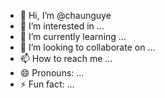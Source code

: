 - 👋 Hi, I’m @chaunguye
- 👀 I’m interested in ...
- 🌱 I’m currently learning ...
- 💞️ I’m looking to collaborate on ...
- 📫 How to reach me ...
- 😄 Pronouns: ...
- ⚡ Fun fact: ...

<!---
chaunguye/chaunguye is a ✨ special ✨ repository because its `README.md` (this file) appears on your GitHub profile.
You can click the Preview link to take a look at your changes.
--->
